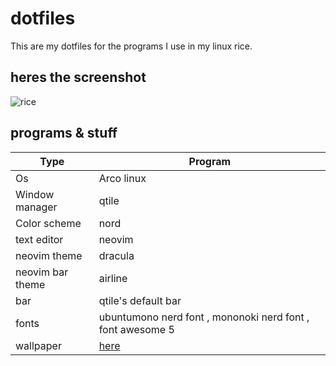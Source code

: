 # dotfiles

This are my dotfiles for the programs I use in my linux rice.

## heres the screenshot
![rice](https://gitlab.com/vedang-JammY/dotfiles/-/blob/master/rice1.png)

## programs & stuff

| Type | Program |
| ------ | ------ |
| Os | Arco linux |
| Window manager| qtile |
| Color scheme | nord |
| text editor | neovim |
| neovim theme | dracula |
|  neovim bar theme | airline |
| bar | qtile's default bar |
| fonts | ubuntumono nerd font , mononoki nerd font , font awesome 5 |
| wallpaper| [here](https://gitlab.com/vedang-JammY/wallpapers/-/blob/master/0042.jpg) |

